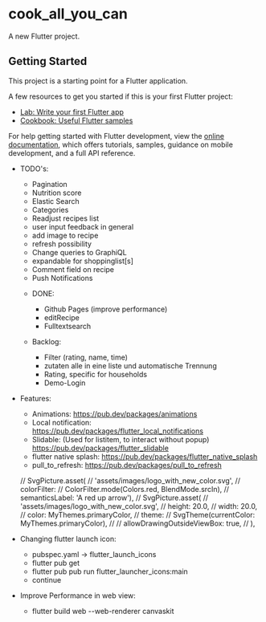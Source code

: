 # cook_all_you_can

A new Flutter project.

## Getting Started

This project is a starting point for a Flutter application.

A few resources to get you started if this is your first Flutter project:

- [Lab: Write your first Flutter app](https://docs.flutter.dev/get-started/codelab)
- [Cookbook: Useful Flutter samples](https://docs.flutter.dev/cookbook)

For help getting started with Flutter development, view the
[online documentation](https://docs.flutter.dev/), which offers tutorials,
samples, guidance on mobile development, and a full API reference.

- TODO's:
    - Pagination
    - Nutrition score
    - Elastic Search
    - Categories
    - Readjust recipes list
    - user input feedback in general
    - add image to recipe
    - refresh possibility
    - Change queries to GraphiQL
    - expandable for shoppinglist[s]
    - Comment field on recipe
    - Push Notifications

    * DONE:
        - Github Pages (improve performance)
        - editRecipe
        - Fulltextsearch

    * Backlog:
        - Filter (rating, name, time)
        - zutaten alle in eine liste und automatische Trennung
        - Rating, specific for households
        - Demo-Login

- Features:
    - Animations: https://pub.dev/packages/animations
    - Local notification: https://pub.dev/packages/flutter_local_notifications
    - Slidable: (Used for listitem, to interact without popup) https://pub.dev/packages/flutter_slidable
    - flutter native splash: https://pub.dev/packages/flutter_native_splash
    - pull_to_refresh: https://pub.dev/packages/pull_to_refresh


     // SvgPicture.asset(
                          //     'assets/images/logo_with_new_color.svg',
                          //     colorFilter:
                          //         ColorFilter.mode(Colors.red, BlendMode.srcIn),
                          //     semanticsLabel: 'A red up arrow'),
                          // SvgPicture.asset(
                          //   'assets/images/logo_with_new_color.svg',
                          //   height: 20.0,
                          //   width: 20.0,
                          //   color: MyThemes.primaryColor,
                          //   theme:
                          //       SvgTheme(currentColor: MyThemes.primaryColor),
                          //   // allowDrawingOutsideViewBox: true,
                          // ),

- Changing flutter launch icon:
    - pubspec.yaml -> flutter_launch_icons
    - flutter pub get
    - flutter pub pub run flutter_launcher_icons:main
    - continue

- Improve Performance in web view:
    - flutter build web --web-renderer canvaskit